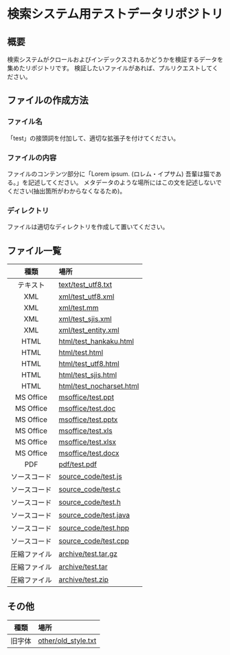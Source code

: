 検索システム用テストデータリポジトリ
=============

## 概要

検索システムがクロールおよびインデックスされるかどうかを検証するデータを集めたリポジトリです。
検証したいファイルがあれば、プルリクエストしてください。

## ファイルの作成方法

### ファイル名

「test」の接頭詞を付加して、適切な拡張子を付けてください。

### ファイルの内容

ファイルのコンテンツ部分に「Lorem ipsum.  (ロレム・イプサム) 吾輩は猫である。」を記述してください。
メタデータのような場所にはこの文を記述しないでください(抽出箇所がわからなくなるため)。

### ディレクトリ

ファイルは適切なディレクトリを作成して置いてください。

## ファイル一覧

| 種類 | 場所 |
|:----:|:-----------|
|テキスト|[text/test_utf8.txt](https://raw.githubusercontent.com/codelibs/fess-testdata/master/text/test_utf8.txt)|
|XML|[xml/test_utf8.xml](https://raw.githubusercontent.com/codelibs/fess-testdata/master/xml/test_utf8.xml)|
|XML|[xml/test.mm](https://raw.githubusercontent.com/codelibs/fess-testdata/master/xml/test.mm)|
|XML|[xml/test_sjis.xml](https://raw.githubusercontent.com/codelibs/fess-testdata/master/xml/test_sjis.xml)|
|XML|[xml/test_entity.xml](https://raw.githubusercontent.com/codelibs/fess-testdata/master/xml/test_entity.xml)|
|HTML|[html/test_hankaku.html](https://raw.githubusercontent.com/codelibs/fess-testdata/master/html/test_hankaku.html)|
|HTML|[html/test.html](https://raw.githubusercontent.com/codelibs/fess-testdata/master/html/test.html)|
|HTML|[html/test_utf8.html](https://raw.githubusercontent.com/codelibs/fess-testdata/master/html/test_utf8.html)|
|HTML|[html/test_sjis.html](https://raw.githubusercontent.com/codelibs/fess-testdata/master/html/test_sjis.html)|
|HTML|[html/test_nocharset.html](https://raw.githubusercontent.com/codelibs/fess-testdata/master/html/test_nocharset.html)|
|MS Office|[msoffice/test.ppt](https://raw.githubusercontent.com/codelibs/fess-testdata/master/msoffice/test.ppt)|
|MS Office|[msoffice/test.doc](https://raw.githubusercontent.com/codelibs/fess-testdata/master/msoffice/test.doc)|
|MS Office|[msoffice/test.pptx](https://raw.githubusercontent.com/codelibs/fess-testdata/master/msoffice/test.pptx)|
|MS Office|[msoffice/test.xls](https://raw.githubusercontent.com/codelibs/fess-testdata/master/msoffice/test.xls)|
|MS Office|[msoffice/test.xlsx](https://raw.githubusercontent.com/codelibs/fess-testdata/master/msoffice/test.xlsx)|
|MS Office|[msoffice/test.docx](https://raw.githubusercontent.com/codelibs/fess-testdata/master/msoffice/test.docx)|
|PDF|[pdf/test.pdf](https://raw.githubusercontent.com/codelibs/fess-testdata/master/pdf/test.pdf)|
|ソースコード|[source_code/test.js](https://raw.githubusercontent.com/codelibs/fess-testdata/master/source_code/test.js)|
|ソースコード|[source_code/test.c](https://raw.githubusercontent.com/codelibs/fess-testdata/master/source_code/test.c)|
|ソースコード|[source_code/test.h](https://raw.githubusercontent.com/codelibs/fess-testdata/master/source_code/test.h)|
|ソースコード|[source_code/test.java](https://raw.githubusercontent.com/codelibs/fess-testdata/master/source_code/test.java)|
|ソースコード|[source_code/test.hpp](https://raw.githubusercontent.com/codelibs/fess-testdata/master/source_code/test.hpp)|
|ソースコード|[source_code/test.cpp](https://raw.githubusercontent.com/codelibs/fess-testdata/master/source_code/test.cpp)|
|圧縮ファイル|[archive/test.tar.gz](https://raw.githubusercontent.com/codelibs/fess-testdata/master/archive/test.tar.gz)|
|圧縮ファイル|[archive/test.tar](https://raw.githubusercontent.com/codelibs/fess-testdata/master/archive/test.tar)|
|圧縮ファイル|[archive/test.zip](https://raw.githubusercontent.com/codelibs/fess-testdata/master/archive/test.zip)|

## その他

| 種類 | 場所 |
|:----:|:-----------|
|旧字体|[other/old_style.txt](https://raw.githubusercontent.com/codelibs/fess-testdata/master/other/old_style.txt)|

